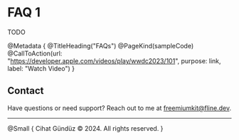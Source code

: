 #  FAQ 1

TODO

@Metadata {
   @TitleHeading("FAQs")
   @PageKind(sampleCode)
   @CallToAction(url: "https://developer.apple.com/videos/play/wwdc2023/101", purpose: link, label: "Watch Video")
}

## Contact

Have questions or need support? Reach out to me at [freemiumkit@fline.dev](mailto:freemiumkit@fline.dev).

---

@Small {
   Cihat Gündüz © 2024. All rights reserved.
}
